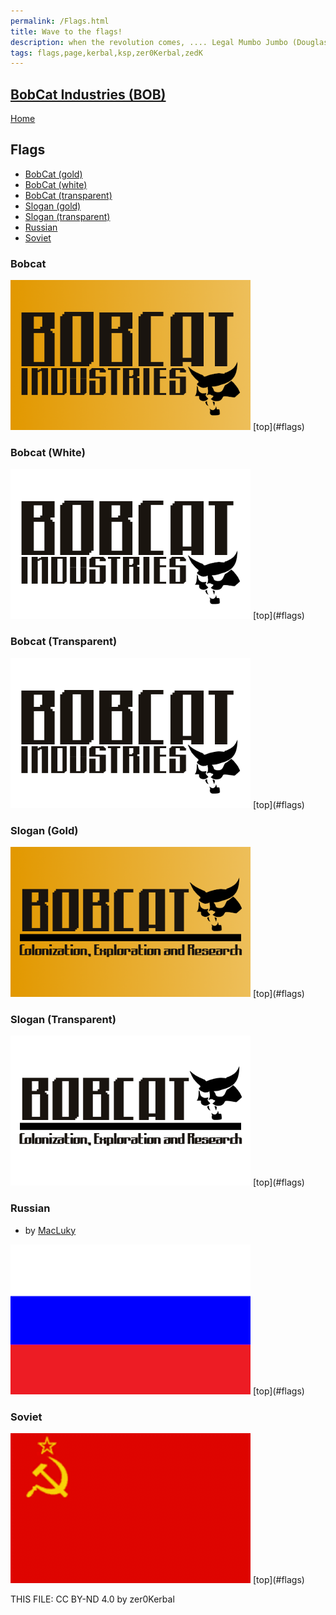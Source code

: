 ```yaml
---
permalink: /Flags.html
title: Wave to the flags!
description: when the revolution comes, .... Legal Mumbo Jumbo (Douglas Adams)
tags: flags,page,kerbal,ksp,zer0Kerbal,zedK
---
```

<!--
Flags.md v1.0.0.0
BobCat Industries (BOB)
created: 24 Apr 2023
updated: 

TEMPLATE: Flags.md v1.0.0.0
created: 24 Apr 2023
updated: 

THIS FILE: CC BY-ND 4.0 by zer0Kerbal -->

<script src="https://kit.fontawesome.com/0ea5493613.js" crossorigin="anonymous"></script>
<i class="fa fa-gear fa-spin fa-3x" style="color: firebrick"></i>

## [BobCat Industries (BOB)][mod]

[Home](./index.md)

## Flags

<!-- no toc -->
* [BobCat (gold)](#bobcat)
* [BobCat (white)](#bobcat-white)
* [BobCat (transparent)](#bobcat-transparent)
* [Slogan (gold)](#slogan-gold)
* [Slogan (transparent)](#slogan-transparent)
* [Russian](#russian)
* [Soviet](#soviet)

### Bobcat

 <img src="BobCat.png" alt="BobCat" style="zoom:75%;" />
[top](#flags)

### Bobcat (White)

 <img src="BobCat-white.png" alt="BobCat (white)" style="zoom:75%;" />
[top](#flags)

### Bobcat (Transparent)

 <img src="BobCat-trans.png" alt="BobCat (transparent)" style="zoom:75%;" />
[top](#flags)

### Slogan (Gold)

 <img src="BobCatSlogan-gold.png" alt="BobCat with Slogan (gold)" style="zoom:75%;" />
[top](#flags)

### Slogan (Transparent)

 <img src="BobCatSlogan-trans.png" alt="BobCat with Slogan (transparent)" style="zoom:75%;" />
[top](#flags)

### Russian

* by [MacLuky](https://github.com/macluky)

 <img src="Russian.png" alt="Russian Federation" style="zoom:75%;" />
[top](#flags)

### Soviet

 <img src="Soviet.png" alt="Soviet Union" style="zoom:75%;" />
[top](#flags)

THIS FILE: CC BY-ND 4.0 by zer0Kerbal

[mod]: https://www.curseforge.com/kerbal/ksp-mods/BobCatInd "BobCat Industries (BOB)"